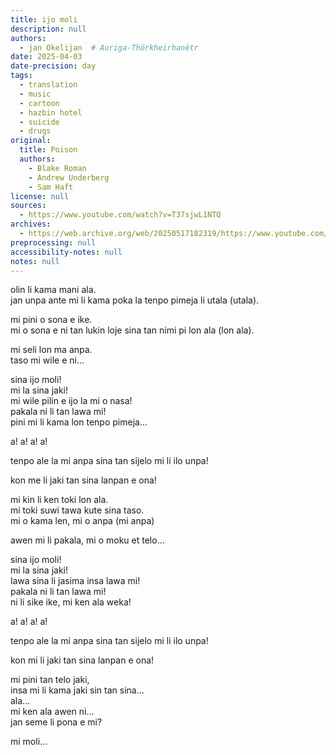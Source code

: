 ```yaml
---
title: ijo moli
description: null
authors:
  - jan Okelijan  # Auriga-Thörkheirhanëtr
date: 2025-04-03
date-precision: day
tags:
  - translation
  - music
  - cartoon
  - hazbin hotel
  - suicide
  - drugs
original:
  title: Poison
  authors:
    - Blake Roman
    - Andrew Underberg
    - Sam Haft
license: null
sources:
  - https://www.youtube.com/watch?v=T37sjwL1NTQ
archives:
  - https://web.archive.org/web/20250517182319/https://www.youtube.com/watch?v=T37sjwL1NTQ
preprocessing: null
accessibility-notes: null
notes: null
---
```


olin li kama mani ala.  \
jan unpa ante mi li kama poka la tenpo pimeja li utala (utala).

mi pini o sona e ike.  \
mi o sona e ni tan lukin loje sina tan nimi pi lon ala (lon ala).

mi seli lon ma anpa.  \
taso mi wile e ni...

sina ijo moli!  \
mi la sina jaki!  \
mi wile pilin e ijo la mi o nasa!  \
pakala ni li tan lawa mi!  \
pini mi li kama lon tenpo pimeja...

a! a! a! a!

tenpo ale la mi anpa sina tan sijelo mi li ilo unpa!

kon me li jaki tan sina lanpan e ona!

mi kin li ken toki lon ala.  \
mi toki suwi tawa kute sina taso.  \
mi o kama len, mi o anpa (mi anpa)

awen mi li pakala, mi o moku et telo...

sina ijo moli!  \
mi la sina jaki!  \
lawa sina li jasima insa lawa mi!  \
pakala ni li tan lawa mi!  \
ni li sike ike, mi ken ala weka!

a! a! a! a!

tenpo ale la mi anpa sina tan sijelo mi li ilo unpa!

kon mi li jaki tan sina lanpan e ona!

mi pini tan telo jaki,  \
insa mi li kama jaki sin tan sina...  \
ala...  \
mi ken ala awen ni...  \
jan seme li pona e mi?

mi moli...
